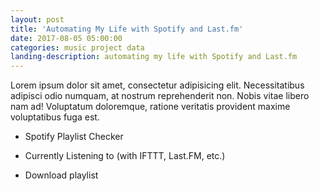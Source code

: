 ```yaml
---
layout: post
title: 'Automating My Life with Spotify and Last.fm'
date: 2017-08-05 05:00:00
categories: music project data
landing-description: automating my life with Spotify and Last.fm
---
```


Lorem ipsum dolor sit amet, consectetur adipisicing elit. Necessitatibus adipisci odio numquam, at nostrum reprehenderit non. Nobis vitae libero nam ad! Voluptatum doloremque, ratione veritatis provident maxime voluptatibus fuga est.

- Spotify Playlist Checker

- Currently Listening to (with IFTTT, Last.FM, etc.)

- Download playlist